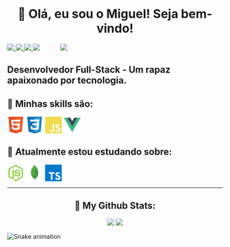 <h1 align="center">👋 Olá, eu sou o Miguel! Seja bem-vindo!</h1>
<img align="right" width="380" src="https://user-images.githubusercontent.com/80494880/131232836-aa06d8cf-1fdd-4486-84fd-a7cdc6837589.gif">
<p>
  <a href="https://www.linkedin.com/in/miguel-s-ramos">
    <img src="https://img.shields.io/badge/-Linkedin-%230077B5?style=for-the-badge&logo=linkedin&logoColor=white" >
  </a>
  <a href="#">
    <img src="https://img.shields.io/badge/Portfólio-4285F4?style=for-the-badge&amp;logo=read-the-docs&amp;logoColor=white">
  </a>
  <a href="#">
    <img src="https://img.shields.io/badge/WhatsApp-25D366?style=for-the-badge&logo=whatsapp&logoColor=white" >
  </a>
  <a href="mailto:miguelsramos458@gmail.com">
    <img src="https://img.shields.io/badge/Gmail-D14836?style=for-the-badge&logo=gmail&logoColor=white" >
  </a>
</p>

## Desenvolvedor Full-Stack - Um rapaz apaixonado por tecnologia.

## 🚀 Minhas skills são:
<div display="flex">
  <img align="center" height="40" src="https://raw.githubusercontent.com/devicons/devicon/master/icons/html5/html5-original.svg">
  <img align="center" height="40" src="https://raw.githubusercontent.com/devicons/devicon/master/icons/css3/css3-original.svg">
  <img align="center" height="40" src="https://raw.githubusercontent.com/devicons/devicon/master/icons/javascript/javascript-plain.svg">
  <img align="center" height="40" src="https://raw.githubusercontent.com/devicons/devicon/master/icons/vuejs/vuejs-original.svg">
</div>
  
## 🌱 Atualmente estou estudando sobre:
<div display="flex">
  <img align="center" height="40" src="https://raw.githubusercontent.com/devicons/devicon/master/icons/nodejs/nodejs-original.svg">
  <img align="center" height="40" src="https://raw.githubusercontent.com/devicons/devicon/master/icons/mongodb/mongodb-original.svg">
  <img align="center" height="40" src="https://raw.githubusercontent.com/devicons/devicon/master/icons/typescript/typescript-original.svg">
</div><hr>

<div align="center">
  <h2>📌 My Github Stats:</h2>
  <img height="182" src="https://github-readme-stats.vercel.app/api?username=miguel-sr&show_icons=true&theme=monokai&include_all_commits=true&count_private=true"/>
  <img height="182" src="https://github-readme-stats.vercel.app/api/top-langs/?username=miguel-sr&layout=compact&langs_count=7&theme=monokai"/>
</div>

![Snake animation](https://github.com/miguel-sr/miguel-sr/blob/output/github-contribution-grid-snake.svg)

